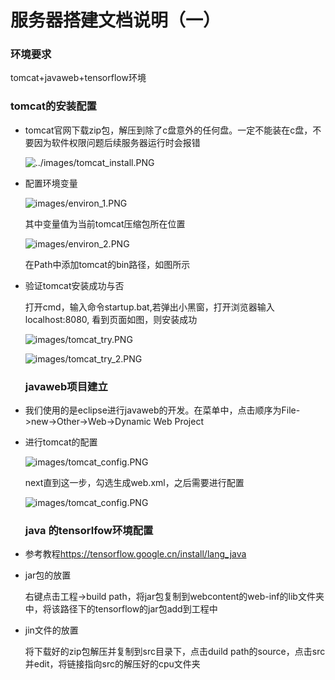 # 服务器搭建文档说明（一）

### 环境要求

tomcat+javaweb+tensorflow环境

### tomcat的安装配置

- tomcat官网下载zip包，解压到除了c盘意外的任何盘。一定不能装在c盘，不要因为软件权限问题后续服务器运行时会报错

  ![../images/tomcat_install.PNG]()

- 配置环境变量

  ![images/environ_1.PNG]()

  其中变量值为当前tomcat压缩包所在位置

  ![images/environ_2.PNG]()

  在Path中添加tomcat的bin路径，如图所示

- 验证tomcat安装成功与否

  打开cmd，输入命令startup.bat,若弹出小黑窗，打开浏览器输入localhost:8080, 看到页面如图，则安装成功

  ![images/tomcat_try.PNG]()

  ![images/tomcat_try_2.PNG]()

  ### javaweb项目建立

- 我们使用的是eclipse进行javaweb的开发。在菜单中，点击顺序为File->new->Other->Web->Dynamic Web Project

- 进行tomcat的配置

  ![images/tomcat_config.PNG]()

  next直到这一步，勾选生成web.xml，之后需要进行配置

  ![images/tomcat_config.PNG]()

  ### java 的tensorlfow环境配置

- 参考教程<https://tensorflow.google.cn/install/lang_java>

- jar包的放置

  右键点击工程->build path，将jar包复制到webcontent的web-inf的lib文件夹中，将该路径下的tensorflow的jar包add到工程中

- jin文件的放置

  将下载好的zip包解压并复制到src目录下，点击duild path的source，点击src并edit，将链接指向src的解压好的cpu文件夹

  
